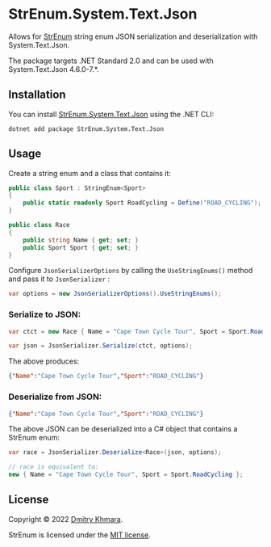 # StrEnum.System.Text.Json

Allows for [StrEnum](https://github.com/StrEnum/StrEnum/) string enum JSON serialization and deserialization with System.Text.Json.

The package targets .NET Standard 2.0 and can be used with System.Text.Json 4.6.0-7.\*.

## Installation

You can install [StrEnum.System.Text.Json](https://www.nuget.org/packages/StrEnum.System.Text.Json/) using the .NET CLI:

```
dotnet add package StrEnum.System.Text.Json
```

## Usage

Create a string enum and a class that contains it:

```csharp
public class Sport : StringEnum<Sport>
{
    public static readonly Sport RoadCycling = Define("ROAD_CYCLING");
}

public class Race
{
    public string Name { get; set; }
    public Sport Sport { get; set; }
}
```

Configure `JsonSerializerOptions` by calling the `UseStringEnums()` method and pass it to `JsonSerializer` :

```csharp
var options = new JsonSerializerOptions().UseStringEnums();
```

### Serialize to JSON:

```csharp
var ctct = new Race { Name = "Cape Town Cycle Tour", Sport = Sport.RoadCycling };

var json = JsonSerializer.Serialize(ctct, options);
```

The above produces:

```json
{"Name":"Cape Town Cycle Tour","Sport":"ROAD_CYCLING"}
```

### Deserialize from JSON:

```json
{"Name":"Cape Town Cycle Tour","Sport":"ROAD_CYCLING"}
```

The above JSON can be deserialized into a C# object that contains a StrEnum enum:

```csharp
var race = JsonSerializer.Deserialize<Race>(json, options);

// race is equivalent to:
new { Name = "Cape Town Cycle Tour", Sport = Sport.RoadCycling };
```

## License

Copyright &copy; 2022 [Dmitry Khmara](https://dmitrykhmara.com).

StrEnum is licensed under the [MIT license](LICENSE.txt).